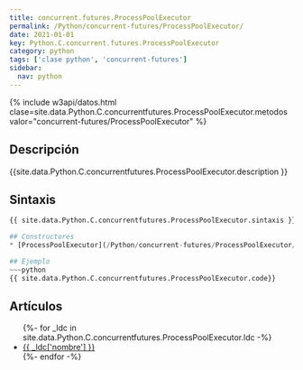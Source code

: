 ```yaml
---
title: concurrent.futures.ProcessPoolExecutor
permalink: /Python/concurrent-futures/ProcessPoolExecutor/
date: 2021-01-01
key: Python.C.concurrent.futures.ProcessPoolExecutor
category: python
tags: ['clase python', 'concurrent-futures']
sidebar: 
  nav: python
---
```


{% include w3api/datos.html clase=site.data.Python.C.concurrentfutures.ProcessPoolExecutor.metodos valor="concurrent-futures/ProcessPoolExecutor" %}

## Descripción
{{site.data.Python.C.concurrentfutures.ProcessPoolExecutor.description }}

## Sintaxis
~~~python
{{ site.data.Python.C.concurrentfutures.ProcessPoolExecutor.sintaxis }}~~~

## Constructores
* [ProcessPoolExecutor](/Python/concurrent-futures/ProcessPoolExecutor/ProcessPoolExecutor/)

## Ejemplo
~~~python
{{ site.data.Python.C.concurrentfutures.ProcessPoolExecutor.code}}
~~~

## Artículos
<ul>
{%- for _ldc in site.data.Python.C.concurrentfutures.ProcessPoolExecutor.ldc -%}
   <li>
       <a href="{{_ldc['url'] }}">{{ _ldc['nombre'] }}</a>
   </li>
{%- endfor -%}
</ul>
